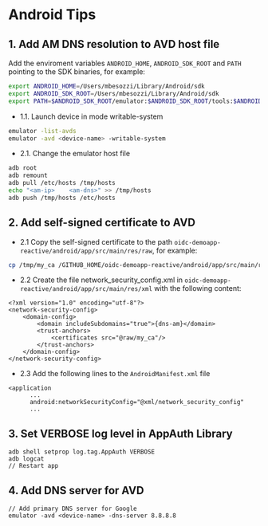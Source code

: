 # Android Tips

## 1. Add AM DNS resolution to AVD host file
Add the enviroment variables ```ANDROID_HOME```, ```ANDROID_SDK_ROOT``` and ```PATH``` pointing to the SDK binaries, for example:

```bash
export ANDROID_HOME=/Users/mbesozzi/Library/Android/sdk
export ANDROID_SDK_ROOT=/Users/mbesozzi/Library/Android/sdk
export PATH=$ANDROID_SDK_ROOT/emulator:$ANDROID_SDK_ROOT/tools:$ANDROID_SDK_ROOT/platform-tools:$PATH
```

- 1.1. Launch device in mode writable-system
```bash
emulator -list-avds
emulator -avd <device-name> -writable-system
```

- 2.1. Change the emulator host file
```bash
adb root
adb remount
adb pull /etc/hosts /tmp/hosts
echo "<am-ip>    <am-dns>" >> /tmp/hosts
adb push /tmp/hosts /etc/hosts
```

## 2. Add self-signed certificate to AVD

- 2.1 Copy the self-signed certificate to the path ```oidc-demoapp-reactive/android/app/src/main/res/raw```, for example:
```bash
cp /tmp/my_ca /GITHUB_HOME/oidc-demoapp-reactive/android/app/src/main/res/raw
```

- 2.2 Create the file network_security_config.xml in ```oidc-demoapp-reactive/android/app/src/main/res/xml``` with the following content:

```
<?xml version="1.0" encoding="utf-8"?>
<network-security-config>
    <domain-config>
        <domain includeSubdomains="true">{dns-am}</domain>
        <trust-anchors>
            <certificates src="@raw/my_ca"/>
        </trust-anchors>
    </domain-config>
</network-security-config>
```

- 2.3 Add the following lines to the ```AndroidManifest.xml``` file

```
<application
      ...
      android:networkSecurityConfig="@xml/network_security_config"
      ...
```

## 3. Set VERBOSE log level in AppAuth Library

```
adb shell setprop log.tag.AppAuth VERBOSE
adb logcat
// Restart app
```

## 4. Add DNS server for AVD
```
// Add primary DNS server for Google
emulator -avd <device-name> -dns-server 8.8.8.8
```


